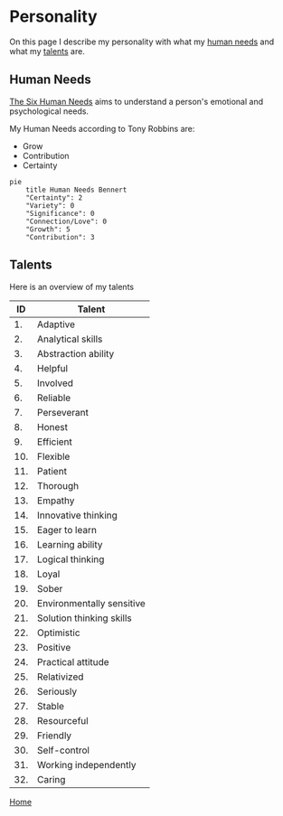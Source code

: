 # Personality

On this page I describe my personality with what my [human needs](#human-needs) and what my [talents](#talents) are.

## Human Needs

[The Six Human Needs](../PersonalGrowth/Discover6HumanNeeds/index.en.md) aims to understand a person's emotional and psychological needs.

My Human Needs according to Tony Robbins are:

* Grow
* Contribution
* Certainty

```mermaid
pie
    title Human Needs Bennert
    "Certainty": 2
    "Variety": 0
    "Significance": 0
    "Connection/Love": 0
    "Growth": 5
    "Contribution": 3
```

## Talents

Here is an overview of my talents

| ID | Talent |
| --- | --- |
| 1. | Adaptive |
| 2. | Analytical skills |
| 3. | Abstraction ability |
| 4. | Helpful |
| 5. | Involved |
| 6. | Reliable |
| 7. | Perseverant |
| 8. | Honest |
| 9. | Efficient |
| 10.| Flexible |
| 11.| Patient |
| 12.| Thorough |
| 13.| Empathy |
| 14.| Innovative thinking |
| 15.| Eager to learn |
| 16.| Learning ability |
| 17.| Logical thinking |
| 18.| Loyal |
| 19.| Sober |
| 20.| Environmentally sensitive |
| 21.| Solution thinking skills |
| 22.| Optimistic |
| 23.| Positive |
| 24.| Practical attitude |
| 25.| Relativized |
| 26.| Seriously |
| 27.| Stable |
| 28.| Resourceful |
| 29.| Friendly |
| 30.| Self-control |
| 31.| Working independently |
| 32.| Caring |

[Home](../index.en.md)